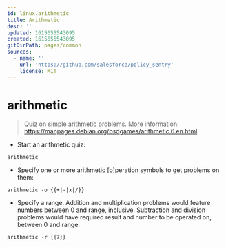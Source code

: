 ```yaml
---
id: linux.arithmetic
title: Arithmetic
desc: ''
updated: 1615655543095
created: 1615655543095
gitDirPath: pages/common
sources:
  - name: ''
    url: 'https://github.com/salesforce/policy_sentry'
    license: MIT
---
```

# arithmetic

> Quiz on simple arithmetic problems.
> More information: <https://manpages.debian.org/bsdgames/arithmetic.6.en.html>.

- Start an arithmetic quiz:

`arithmetic`

- Specify one or more arithmetic [o]peration symbols to get problems on them:

`arithmetic -o {{+|-|x|/}}`

- Specify a range. Addition and multiplication problems would feature numbers between 0 and range, inclusive. Subtraction and division problems would have required result and number to be operated on, between 0 and range:

`arithmetic -r {{7}}`

